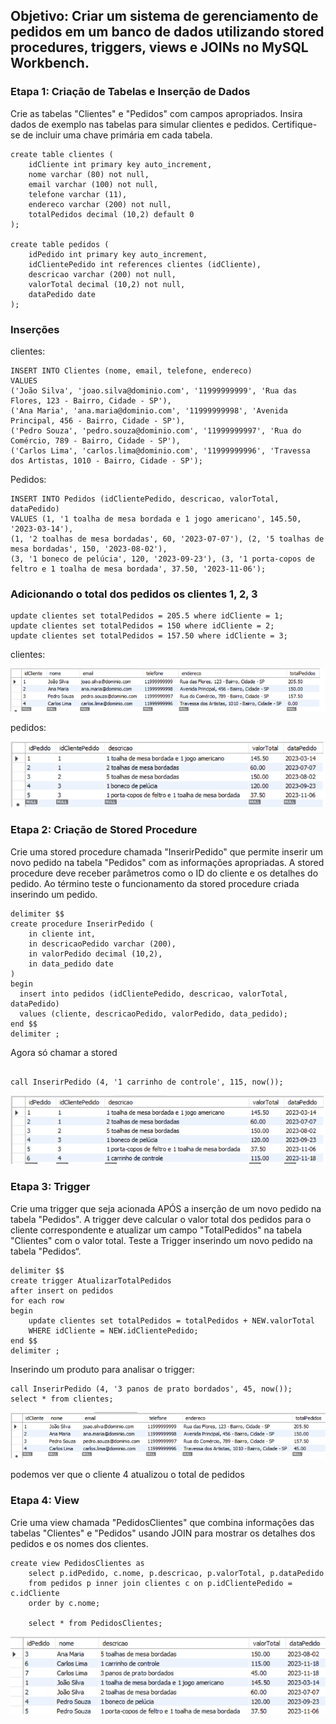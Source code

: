 ## Objetivo: Criar um sistema de gerenciamento de pedidos em um banco de dados utilizando stored procedures, triggers, views e JOINs no MySQL Workbench.

### Etapa 1: Criação de Tabelas e Inserção de Dados

Crie as tabelas "Clientes" e "Pedidos" com campos apropriados. Insira dados de exemplo nas tabelas para simular clientes e pedidos. Certifique-se de incluir uma chave primária em cada tabela.

```mysql
create table clientes (
    idCliente int primary key auto_increment,
    nome varchar (80) not null,
    email varchar (100) not null,
    telefone varchar (11),
    endereco varchar (200) not null,
    totalPedidos decimal (10,2) default 0
);

create table pedidos (
    idPedido int primary key auto_increment,
    idClientePedido int references clientes (idCliente),
    descricao varchar (200) not null,
    valorTotal decimal (10,2) not null,
    dataPedido date
);

```

### Inserções 
clientes:
```mysql
INSERT INTO Clientes (nome, email, telefone, endereco)
VALUES 
('João Silva', 'joao.silva@dominio.com', '11999999999', 'Rua das Flores, 123 - Bairro, Cidade - SP'),
('Ana Maria', 'ana.maria@dominio.com', '11999999998', 'Avenida Principal, 456 - Bairro, Cidade - SP'),
('Pedro Souza', 'pedro.souza@dominio.com', '11999999997', 'Rua do Comércio, 789 - Bairro, Cidade - SP'),
('Carlos Lima', 'carlos.lima@dominio.com', '11999999996', 'Travessa dos Artistas, 1010 - Bairro, Cidade - SP');
```

Pedidos:
```mysql
INSERT INTO Pedidos (idClientePedido, descricao, valorTotal, dataPedido)
VALUES (1, '1 toalha de mesa bordada e 1 jogo americano', 145.50, '2023-03-14'),
(1, '2 toalhas de mesa bordadas', 60, '2023-07-07'), (2, '5 toalhas de mesa bordadas', 150, '2023-08-02'),
(3, '1 boneco de pelúcia', 120, '2023-09-23'), (3, '1 porta-copos de feltro e 1 toalha de mesa bordada', 37.50, '2023-11-06');

```

### Adicionando o total dos pedidos os clientes 1, 2, 3
```mysql
update clientes set totalPedidos = 205.5 where idCliente = 1;
update clientes set totalPedidos = 150 where idCliente = 2;
update clientes set totalPedidos = 157.50 where idCliente = 3;
```
clientes:

![Clientes](tabela.png)

pedidos:

![pedidos](tabela2.png)

### Etapa 2: Criação de Stored Procedure

Crie uma stored procedure chamada "InserirPedido" que permite inserir um novo pedido na tabela "Pedidos" com as informações apropriadas. A stored procedure deve receber parâmetros como o ID do cliente e os detalhes do pedido. Ao término teste o funcionamento da stored procedure criada inserindo um pedido.

```mysql
delimiter $$
create procedure InserirPedido (
    in cliente int,
    in descricaoPedido varchar (200),
    in valorPedido decimal (10,2),
    in data_pedido date
)
begin
  insert into pedidos (idClientePedido, descricao, valorTotal, dataPedido)
  values (cliente, descricaoPedido, valorPedido, data_pedido);
end $$
delimiter ;

```
Agora só chamar a stored
```mysql

call InserirPedido (4, '1 carrinho de controle', 115, now());
```

![Produtos](tabela3.png)
### Etapa 3: Trigger

Crie uma trigger que seja acionada APÓS a inserção de um novo pedido na tabela "Pedidos". A trigger deve calcular o valor total dos pedidos para o cliente correspondente e atualizar um campo "TotalPedidos" na tabela "Clientes" com o valor total. Teste a Trigger inserindo um novo pedido na tabela "Pedidos“.

```mysql
delimiter $$
create trigger AtualizarTotalPedidos
after insert on pedidos
for each row
begin
	update clientes set totalPedidos = totalPedidos + NEW.valorTotal
	WHERE idCliente = NEW.idClientePedido;
end $$
delimiter ;
```
Inserindo um produto para analisar o trigger:
```mysql
call InserirPedido (4, '3 panos de prato bordados', 45, now());
select * from clientes;
```
![InserirPedido](tabela4.png)

podemos ver que o cliente 4 atualizou o total de pedidos

### Etapa 4: View

Crie uma view chamada "PedidosClientes" que combina informações das tabelas "Clientes" e "Pedidos" usando JOIN para mostrar os detalhes dos pedidos e os nomes dos clientes.
```mysql
create view PedidosClientes as
	select p.idPedido, c.nome, p.descricao, p.valorTotal, p.dataPedido
	from pedidos p inner join clientes c on p.idClientePedido = c.idCliente
	order by c.nome;
    
    select * from PedidosClientes;
```

![PedidosClientes](tabela5.png)
